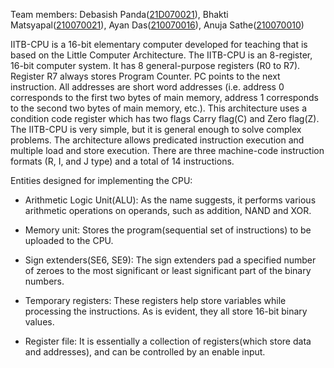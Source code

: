 Team members: Debasish Panda([21D070021](21d070021@iitb.ac.in)), Bhakti Matsyapal([210070021](210070021@iitb.ac.in)), Ayan Das([210070016](210070016@iitb.ac.in)), Anuja Sathe([210070010](210070010@iitb.ac.in))


IITB-CPU is a 16-bit elementary computer developed for teaching that is based 
on the Little Computer Architecture. The IITB-CPU is an 8-register, 16-bit 
computer system. It has 8 general-purpose registers (R0 to R7). Register R7 
always stores Program Counter. PC points to the next instruction. All addresses 
are short word addresses (i.e. address 0 corresponds to the first two bytes 
of main memory, address 1 corresponds to the second two bytes of main memory, etc.). 
This architecture uses a condition code register which has two flags Carry flag(C) 
and Zero flag(Z). The IITB-CPU is very simple, but it is general enough to 
solve complex problems. The architecture allows predicated instruction execution
and multiple load and store execution. There are three machine-code instruction 
formats (R, I, and J type) and a total of 14 instructions.

Entities designed for implementing the CPU:

- Arithmetic Logic Unit(ALU): As the name suggests, it performs various arithmetic 
                               operations on operands, such as addition, NAND and XOR.

- Memory unit: Stores the program(sequential set of instructions) to be uploaded to 
               the CPU.

- Sign extenders(SE6, SE9): The sign extenders pad a specified number of zeroes to
                             the most significant or least significant part of the 
                             binary numbers.

- Temporary registers: These registers help store variables while processing the 
                        instructions. As is evident, they all store 16-bit binary 
                        values.

- Register file: It is essentially a collection of registers(which store data and 
                  addresses), and can be controlled by an enable input.
